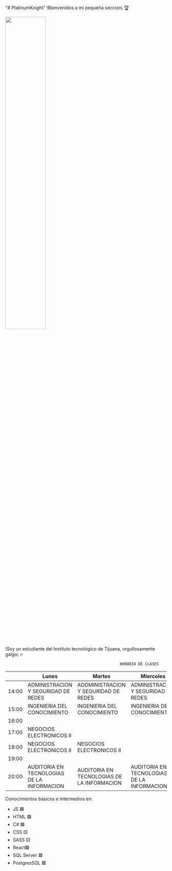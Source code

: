 "# PlatinumKnight" 
!Bienvenidos a mi pequeña sección¡ 🏆

<img src="https://ih1.redbubble.net/image.2260970339.3204/st,small,507x507-pad,600x600,f8f8f8.jpg" width="50%"/>
 
!Soy un estudiante del Instituto tecnológico de Tijuana, orgullosamente galgo¡ 🔥

                                                      HORARIO DE CLASES
|       | Lunes                                      | Martes                                     | Miercoles                                  | Jueves                                      | Viernes                             |
|-------|--------------------------------------------|--------------------------------------------|--------------------------------------------|---------------------------------------------|-------------------------------------|
| 14:00 | ADMINISTRACION Y SEGURIDAD DE REDES        | ADDMINISTRACION Y SEGURIDAD DE REDES       | ADMINISTRACION Y SEGURIDAD DE REDES        | ADMINISTRACION Y SEGURIDAD DE REDES         | ADMINISTRACION Y SEGURIDAD DE REDES |
| 15:00 | INGENIERIA DEL CONOCIMIENTO                | INGENIERIA DEL CONOCIMIENTO                | INGENIERIA DEL CONOCIMIENTO                | INGENIERIA DEL CONOCIMIENTO                 |                                     |
| 16:00 |                                            |                                            |                                            |                                             |                                     |
| 17:00 | NEGOCIOS ELECTRONICOS II                   |                                            |                                            |                                             |                                     |
| 18:00 | NEGOCIOS ELECTRONICOS II                   | NEGOCIOS ELECTRONICOS II                   |                                            | NEGOCIOS ELECTRONICOS II                    |                                     |
| 19:00 |                                            |                                            |                                            |                                             |                                     |
| 20:00 | AUDITORIA EN TECNOLOGIAS DE LA INFORMACION | AUDITORIA EN TECNOLOGIAS DE LA INFORMACION | AUDITORIA EN TECNOLOGIAS DE LA INFORMACION | AUDITORIAS EN TECNOLOGIAS DE LA INFORMACION |                                     |

Conocimientos básicos e intermedios en:
<ul>
  <li>JS 🟩</li>
  <li>HTML 🟩</li>
  <li>C# 🟩</li>
  
  <li>CSS 🟨</li>
  <li>SASS 🟨</li>
  
  <li>React🟩</li>
 
  <li>SQL Server 🟥</li>
  <li>PostgresSQL 🟥</li>
  
</ul>

